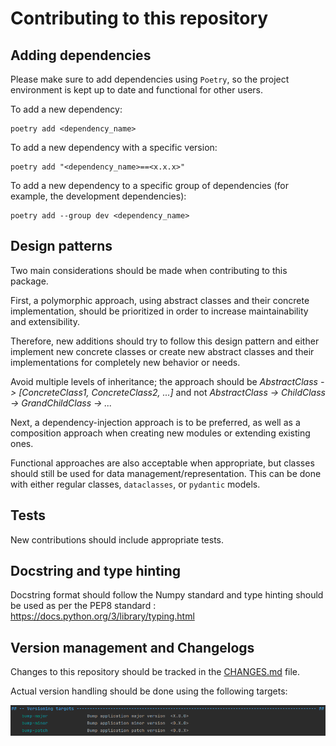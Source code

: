 # Contributing to this repository

## Adding dependencies

Please make sure to add dependencies using `Poetry`, so the project environment
is kept up to date and functional for other users.

To add a new dependency:

```
poetry add <dependency_name>
```

To add a new dependency with a specific version:

```
poetry add "<dependency_name>==<x.x.x>"
```

To add a new dependency to a specific group of dependencies 
(for example, the development dependencies):

```
poetry add --group dev <dependency_name>
```

## Design patterns
Two main considerations should be made when contributing to this package.

First, a polymorphic approach, using abstract classes and their concrete implementation,
should be prioritized in order to increase maintainability and extensibility.

Therefore, new additions should try to follow this design pattern and either implement
new concrete classes or create new abstract classes and their implementations for 
completely new behavior or needs.

Avoid multiple levels of inheritance; the approach should be _AbstractClass -> 
[ConcreteClass1, ConcreteClass2, ...]_ and not 
_AbstractClass -> ChildClass -> GrandChildClass -> ..._

Next, a dependency-injection approach is to be preferred, as well as a composition 
approach when creating new modules or extending existing ones.

Functional approaches are also acceptable when appropriate, but classes should still
be used for data management/representation. This can be done with either regular 
classes, `dataclasses`, or `pydantic` models.

## Tests

New contributions should include appropriate tests.

## Docstring and type hinting

Docstring format should follow the Numpy standard and type hinting should be used
as per the PEP8 standard : https://docs.python.org/3/library/typing.html

## Version management and Changelogs

Changes to this repository should be tracked in the [CHANGES.md](CHANGES.md) file.

Actual version handling should be done using the following targets:

![](img/versionning_targets.png)
